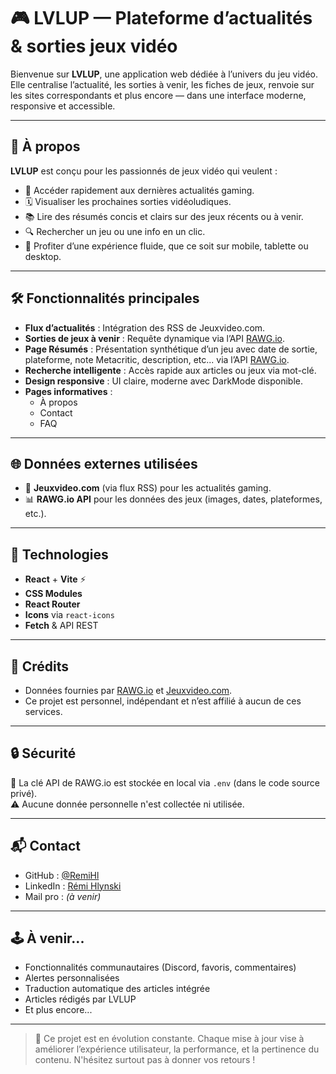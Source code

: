 # 🎮 LVLUP — Plateforme d’actualités & sorties jeux vidéo

Bienvenue sur **LVLUP**, une application web dédiée à l’univers du jeu vidéo. Elle centralise l’actualité, les sorties à venir, les fiches de jeux, renvoie sur les sites correspondants et plus encore — dans une interface moderne, responsive et accessible.

---

## 🚀 À propos

**LVLUP** est conçu pour les passionnés de jeux vidéo qui veulent :

- 🎯 Accéder rapidement aux dernières actualités gaming.
- 🗓️ Visualiser les prochaines sorties vidéoludiques.
- 📚 Lire des résumés concis et clairs sur des jeux récents ou à venir.
- 🔍 Rechercher un jeu ou une info en un clic.
- 📱 Profiter d’une expérience fluide, que ce soit sur mobile, tablette ou desktop.

---

## 🛠️ Fonctionnalités principales

- **Flux d’actualités** : Intégration des RSS de Jeuxvideo.com.
- **Sorties de jeux à venir** : Requête dynamique via l’API [RAWG.io](https://rawg.io/apidocs).
- **Page Résumés** : Présentation synthétique d’un jeu avec date de sortie, plateforme, note Metacritic, description, etc... via l’API [RAWG.io](https://rawg.io/apidocs).
- **Recherche intelligente** : Accès rapide aux articles ou jeux via mot-clé.
- **Design responsive** : UI claire, moderne avec DarkMode disponible.
- **Pages informatives** :
  - À propos
  - Contact
  - FAQ

---

## 🌐 Données externes utilisées

- 📡 **Jeuxvideo.com** (via flux RSS) pour les actualités gaming.
- 📊 **RAWG.io API** pour les données des jeux (images, dates, plateformes, etc.).

---

## 🧠 Technologies

- **React** + **Vite** ⚡
- **CSS Modules**
- **React Router**
- **Icons** via `react-icons`
- **Fetch** & API REST

---

## 📣 Crédits

- Données fournies par [RAWG.io](https://rawg.io) et [Jeuxvideo.com](https://www.jeuxvideo.com/).
- Ce projet est personnel, indépendant et n’est affilié à aucun de ces services.

---

## 🔒 Sécurité

🔑 La clé API de RAWG.io est stockée en local via `.env` (dans le code source privé).  
⚠️ Aucune donnée personnelle n'est collectée ni utilisée.

---

## 📬 Contact

- GitHub : [@RemiHl](https://github.com/RemiHl)
- LinkedIn : [Rémi Hlynski](https://www.linkedin.com/in/rémi-hlynski-88464123a)
- Mail pro : _(à venir)_

---

## 🕹️ À venir...

- Fonctionnalités communautaires (Discord, favoris, commentaires)
- Alertes personnalisées
- Traduction automatique des articles intégrée
- Articles rédigés par LVLUP
- Et plus encore...

---

> 🔧 Ce projet est en évolution constante. Chaque mise à jour vise à améliorer l’expérience utilisateur, la performance, et la pertinence du contenu. N'hésitez surtout pas à donner vos retours !